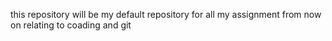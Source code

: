 this repository will be my default repository for all my assignment from now on relating to coading and git
